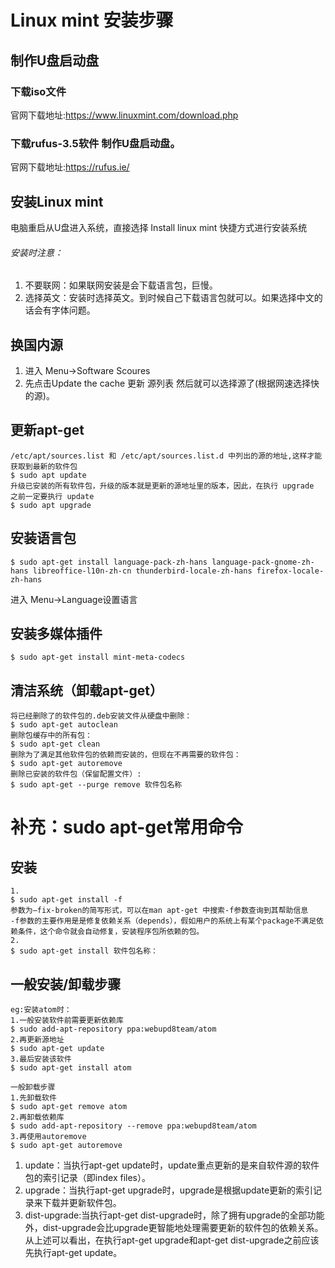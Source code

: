 # Linux mint 安装步骤
## 制作U盘启动盘
### 下载iso文件
官网下载地址:https://www.linuxmint.com/download.php
### 下载rufus-3.5软件 制作U盘启动盘。
官网下载地址:https://rufus.ie/
## 安装Linux mint
电脑重启从U盘进入系统，直接选择 Install linux mint 快捷方式进行安装系统
###### 安装时注意：
1. 不要联网：如果联网安装是会下载语言包，巨慢。
2. 选择英文：安装时选择英文。到时候自己下载语言包就可以。如果选择中文的话会有字体问题。
## 换国内源
1. 进入 Menu->Software Scoures
2. 先点击Update the cache 更新 源列表 然后就可以选择源了(根据网速选择快的源)。
## 更新apt-get 
```
/etc/apt/sources.list 和 /etc/apt/sources.list.d 中列出的源的地址,这样才能获取到最新的软件包
$ sudo apt update 
升级已安装的所有软件包，升级的版本就是更新的源地址里的版本，因此，在执行 upgrade 之前一定要执行 update
$ sudo apt upgrade
```
## 安装语言包
```
$ sudo apt-get install language-pack-zh-hans language-pack-gnome-zh-hans libreoffice-l10n-zh-cn thunderbird-locale-zh-hans firefox-locale-zh-hans
```
进入 Menu->Language设置语言

## 安装多媒体插件
```
$ sudo apt-get install mint-meta-codecs
```
## 清洁系统（卸载apt-get）
```
将已经删除了的软件包的.deb安装文件从硬盘中删除： 
$ sudo apt-get autoclean 
删除包缓存中的所有包： 
$ sudo apt-get clean 
删除为了满足其他软件包的依赖而安装的，但现在不再需要的软件包： 
$ sudo apt-get autoremove 
删除已安装的软件包（保留配置文件）:
$ sudo apt-get --purge remove 软件包名称
```
# 补充：sudo apt-get常用命令
## 安装
```
1.
$ sudo apt-get install -f
参数为–fix-broken的简写形式，可以在man apt-get 中搜索-f参数查询到其帮助信息
-f参数的主要作用是是修复依赖关系（depends），假如用户的系统上有某个package不满足依赖条件，这个命令就会自动修复，安装程序包所依赖的包。
2.
$ sudo apt-get install 软件包名称：
```
##  一般安装/卸载步骤
```
eg:安装atom时：
1.一般安装软件前需要更新依赖库
$ sudo add-apt-repository ppa:webupd8team/atom
2.再更新源地址
$ sudo apt-get update
3.最后安装该软件
$ sudo apt-get install atom

一般卸载步骤
1.先卸载软件
$ sudo apt-get remove atom
2.再卸载依赖库
$ sudo add-apt-repository --remove ppa:webupd8team/atom
3.再使用autoremove
$ sudo apt-get autoremove
```
1. update：当执行apt-get update时，update重点更新的是来自软件源的软件包的索引记录（即index files）。
2. upgrade：当执行apt-get upgrade时，upgrade是根据update更新的索引记录来下载并更新软件包。
3. dist-upgrade:当执行apt-get dist-upgrade时，除了拥有upgrade的全部功能外，dist-upgrade会比upgrade更智能地处理需要更新的软件包的依赖关系。从上述可以看出，在执行apt-get upgrade和apt-get dist-upgrade之前应该先执行apt-get update。
